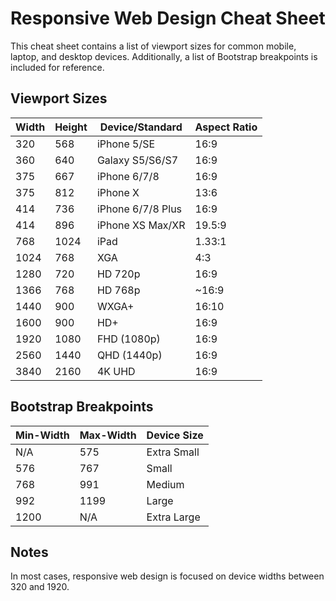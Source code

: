 # Responsive Web Design Cheat Sheet
This cheat sheet contains a list of viewport sizes for common mobile, laptop, and desktop devices.
Additionally, a list of Bootstrap breakpoints is included for reference.

## Viewport Sizes
| Width      | Height      | Device/Standard   | Aspect Ratio |
| ---------- | ----------- | ----------------- | ------------ |
| 320        | 568         | iPhone 5/SE       | 16:9         |
| 360        | 640         | Galaxy S5/S6/S7   | 16:9         |
| 375        | 667         | iPhone 6/7/8      | 16:9         |
| 375        | 812         | iPhone X          | 13:6         |
| 414        | 736         | iPhone 6/7/8 Plus | 16:9         |
| 414        | 896         | iPhone XS Max/XR  | 19.5:9       |
| 768        | 1024        | iPad              | 1.33:1       |
| 1024       | 768         | XGA               | 4:3          |
| 1280       | 720         | HD 720p           | 16:9         |
| 1366       | 768         | HD 768p           | ~16:9        |
| 1440       | 900         | WXGA+             | 16:10        |
| 1600       | 900         | HD+               | 16:9         |
| 1920       | 1080        | FHD (1080p)       | 16:9         |
| 2560       | 1440        | QHD (1440p)       | 16:9         |
| 3840       | 2160        | 4K UHD            | 16:9         |

## Bootstrap Breakpoints
| Min-Width | Max-Width | Device Size |
| --------- | --------- | ----------- |
| N/A       | 575       | Extra Small |
| 576       | 767       | Small       |
| 768       | 991       | Medium      |
| 992       | 1199      | Large       |
| 1200      | N/A       | Extra Large |

## Notes
In most cases, responsive web design is focused on device widths between 320 and 1920.